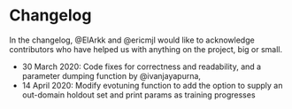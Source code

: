 # Changelog

In the changelog, @ElArkk and @ericmjl would like to acknowledge contributors who have helped us with anything on the project, big or small.

<Please add your contribution to the top>

- 30 March 2020: Code fixes for correctness and readability, and a parameter dumping function by @ivanjayapurna,
- 14 April 2020: Modify evotuning function to add the option to supply an out-domain holdout set and print params as training progresses
